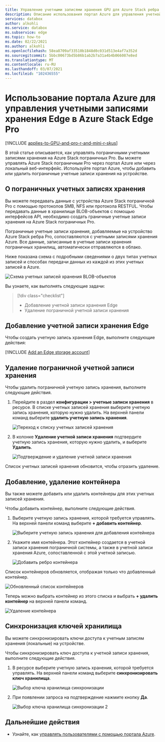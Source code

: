```yaml
---
title: Управление учетными записями хранения GPU для Azure Stack ребра | Документация Майкрософт
description: Описание использования портал Azure для управления учетной записью хранения на Azure Stack крае Pro.
services: databox
author: alkohli
ms.service: databox
ms.subservice: edge
ms.topic: how-to
ms.date: 02/22/2021
ms.author: alkohli
ms.openlocfilehash: 58ea8709af33510b1848d0c031d513e4af7a352d
ms.sourcegitcommit: 5bbc00673bd5b86b1ab2b7a31a4b4b066087e8ed
ms.translationtype: MT
ms.contentlocale: ru-RU
ms.lasthandoff: 03/07/2021
ms.locfileid: "102436555"
---
```

# <a name="use-the-azure-portal-to-manage-edge-storage-accounts-on-your-azure-stack-edge-pro"></a>Использование портала Azure для управления учетными записями хранения Edge в Azure Stack Edge Pro

[!INCLUDE [applies-to-GPU-and-pro-r-and-mini-r-skus](../../includes/azure-stack-edge-applies-to-gpu-pro-r-mini-r-sku.md)]

В этой статье описывается, как управлять пограничными учетными записями хранения на Azure Stack пограничных Pro. Вы можете управлять Azure Stack пограничным Pro через портал Azure или через локальный веб-интерфейс. Используйте портал Azure, чтобы добавить или удалить пограничные учетные записи хранения на устройстве.

## <a name="about-edge-storage-accounts"></a>О пограничных учетных записях хранения

Вы можете передавать данные с устройства Azure Stack пограничной Pro с помощью протоколов SMB, NFS или протокола RESTFUL. Чтобы передавать данные в хранилище BLOB-объектов с помощью интерфейсов API, необходимо создать граничные учетные записи хранения на Azure Stack пограничных Pro. 

Пограничные учетные записи хранения, добавляемые на устройство Azure Stack ребра Pro, сопоставляются с учетными записями хранения Azure. Все данные, записанные в учетные записи хранения пограничных хранилищ, автоматически отправляются в облако.

Ниже показана схема с подробными сведениями о двух типах учетных записей и способах передачи данных из каждой из этих учетных записей в Azure.

![Схема учетных записей хранения BLOB-объектов](media/azure-stack-edge-j-series-manage-storage-accounts/ase-blob-storage.svg)

Вы узнаете, как выполнять следующие задачи:

> [!div class="checklist"]
> * Добавление учетной записи хранения Edge
> * Удаление пограничной учетной записи хранения


## <a name="add-an-edge-storage-account"></a>Добавление учетной записи хранения Edge

Чтобы создать учетную запись хранения Edge, выполните следующие действия:

[!INCLUDE [Add an Edge storage account](../../includes/azure-stack-edge-gateway-add-storage-account.md)]

## <a name="delete-an-edge-storage-account"></a>Удаление пограничной учетной записи хранения

Чтобы удалить пограничной учетную запись хранения, выполните следующие действия.

1. Перейдите в раздел **конфигурации > учетные записи хранения** в ресурсе. В списке учетных записей хранения выберите учетную запись хранения, которую нужно удалить. На верхней панели команд выберите **удалить учетную запись хранения**.

    ![Переход к списку учетных записей хранения](media/azure-stack-edge-j-series-manage-storage-accounts/delete-edge-storage-account-1.png)

2. В колонке **Удаление учетной записи хранения** подтвердите учетную запись хранения, которую нужно удалить, и выберите **Удалить**.

    ![Подтверждение и удаление учетной записи хранения](media/azure-stack-edge-j-series-manage-storage-accounts/delete-edge-storage-account-2.png)

Список учетных записей хранения обновится, чтобы отразить удаление.


## <a name="add-delete-a-container"></a>Добавление, удаление контейнера

Вы также можете добавить или удалить контейнеры для этих учетных записей хранения.

Чтобы добавить контейнер, выполните следующие действия.

1. Выберите учетную запись хранения, которой требуется управлять. На верхней панели команд выберите **+ добавить контейнер**.

    ![Выберите учетную запись хранения для добавления контейнера](media/azure-stack-edge-j-series-manage-storage-accounts/add-container-1.png)

2. Укажите имя контейнера. Этот контейнер создается в учетной записи хранения пограничной системы, а также в учетной записи хранения Azure, сопоставленной с этой учетной записью. 

    ![Добавить ребро контейнера](media/azure-stack-edge-j-series-manage-storage-accounts/add-container-2.png)

Список контейнеров обновляется, отображая только что добавленный контейнер.

![Обновленный список контейнеров](media/azure-stack-edge-j-series-manage-storage-accounts/add-container-4.png)

Теперь можно выбрать контейнер из этого списка и выбрать **+ удалить контейнер** на верхней панели команд. 

![Удаление контейнера](media/azure-stack-edge-j-series-manage-storage-accounts/add-container-3.png)

## <a name="sync-storage-keys"></a>Синхронизация ключей хранилища

Вы можете синхронизировать ключи доступа к учетным записям хранения (локальные) на устройстве. 

Чтобы синхронизировать ключ доступа к учетной записи хранения, выполните следующие действия.

1. В ресурсе выберите учетную запись хранения, которой требуется управлять. На верхней панели команд выберите **синхронизировать ключ хранилища**.

    ![Выбор ключа хранилища синхронизации](media/azure-stack-edge-j-series-manage-storage-accounts/sync-storage-key-1.png)

2. При появлении запроса на подтверждение нажмите кнопку **Да**.

    ![Выбор ключа хранилища синхронизации 2](media/azure-stack-edge-j-series-manage-storage-accounts/sync-storage-key-2.png)

## <a name="next-steps"></a>Дальнейшие действия

- Узнайте, как [управлять пользователями с помощью портала Azure](azure-stack-edge-j-series-manage-users.md).
